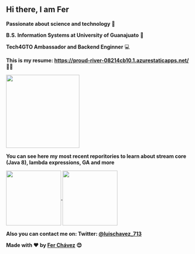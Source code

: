 ## **Hi there, I am Fer**
**Passionate about science and technology** 🚀

**B.S. Information Systems at University of Guanajuato** 📕

**Tech4GTO Ambassador and Backend Enginner** 💻

**This is my resume: https://proud-river-08214cb10.1.azurestaticapps.net/** 🧑‍💻

<a href="https://github.com/lchavez1">
  <img align="center" src="https://github-readme-stats.vercel.app/api?username=lchavez1" height="200" />
</a>  


**You can see here my most recent reporitories to learn about stream core (Java 8), lambda expressions, GA and more**


<a href="https://github.com/lchavez1/stream_and_lambda_expressions">
  <img align="center" src="https://github-readme-stats.vercel.app/api/pin/?username=lchavez1&repo=stream_and_lambda_expressions" height="150" />
</a>
<a href="https://github.com/lchavez1/genetic_algorithm_java">
  <img align="center" src="https://github-readme-stats.vercel.app/api/pin/?username=lchavez1&repo=genetic_algorithm_java" height="150" />
</a>

**Also you can contact me on: Twitter:  [@luischavez_713](https://mobile.twitter.com/luischavez_713 "luischavez_713")**

**Made with ❤️ by [Fer Chávez](https://github.com/lchavez1) 😊**
